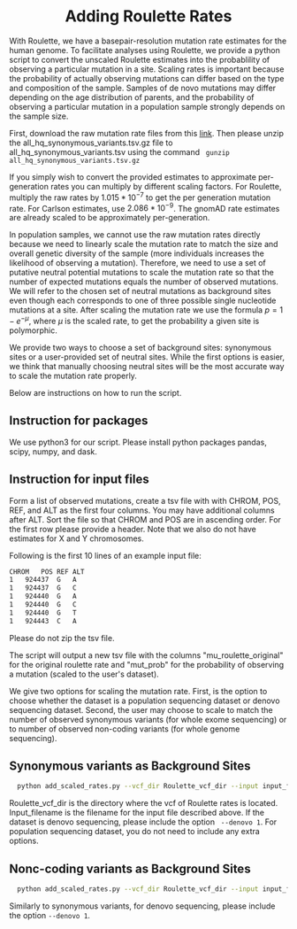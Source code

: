 <h1 align="center"> Adding Roulette Rates </h1>

With Roulette, we have a basepair-resolution mutation rate estimates for the human genome. To facilitate analyses using Roulette, we provide a python script to convert the unscaled Roulette estimates into the probablility of observing a particular mutation in a site. Scaling rates is important because the probability of actually observing mutations can differ based on the type and composition of the sample. Samples of de novo mutations may differ depending on the age distribution of parents, and the probability of observing a particular mutation in a population sample strongly depends on the sample size.

First, download the raw mutation rate files from this [link](http://genetics.bwh.harvard.edu/downloads/Vova/Roulette/). Then please unzip the all_hq_synonymous_variants.tsv.gz file to all_hq_synonymous_variants.tsv using the command ``` gunzip all_hq_synonymous_variants.tsv.gz``` 

If you simply wish to convert the provided estimates to approximate per-generation rates you can multiply by different scaling factors. For Roulette, multiply the raw rates by $1.015*10^{-7}$ to get the per generation mutation rate. For Carlson estimates, use $2.086 * 10^{-9}$. The gnomAD rate estimates are already scaled to be approximately per-generation.

In population samples, we cannot use the raw mutation rates directly because we need to linearly scale the mutation rate to match the size and overall genetic diversity of the sample (more individuals increases the likelihood of observing a mutation). Therefore, we need to use a set of putative neutral potential mutations to scale the mutation rate so that the number of expected mutations equals the number of observed mutations. We will refer to the chosen set of neutral mutations as background sites even though each corresponds to one of three possible single nucleotide mutations at a site. After scaling the mutation rate we  use the formula $p = 1 - e^{-\mu}$, where $\mu$ is the scaled rate, to get the probability a given site is polymorphic.

We provide two ways to choose a set of background sites: synonymous sites or a user-provided set of neutral sites. While the first options is easier, we think that manually choosing neutral sites will be the most accurate way to scale the mutation rate properly.

Below are instructions on how to run the script.

## Instruction for packages

We use python3 for our script. Please install python packages pandas, scipy, numpy, and dask.

## Instruction for input files

Form a list of observed mutations, create a tsv file with with CHROM, POS, REF, and ALT as the first four columns. You may have additional columns after ALT. Sort the file so that CHROM and POS are in ascending order. For the first row please provide a header. Note that we also do not have estimates for X and Y chromosomes.

Following is the first 10 lines of an example input file:
```sh
CHROM	POS	REF	ALT
1	924437	G	A	
1	924437	G	C	
1	924440	G	A	
1	924440	G	C	
1	924440	G	T	
1	924443	C	A	
```
Please do not zip the tsv file.

The script will output a new tsv file with the columns "mu_roulette_original" for the original roulette rate and "mut_prob" for the probability of observing a mutation (scaled to the user's dataset). 

We give two options for scaling the mutation rate. First, is the option to choose whether the dataset is a population sequencing dataset or denovo sequencing dataset. Second, the user may choose to scale to match the number of observed synonymous variants (for whole exome sequencing) or to number of observed non-coding variants (for whole genome sequencing).


## Synonymous variants as Background Sites

```sh
  python add_scaled_rates.py --vcf_dir Roulette_vcf_dir --input input_filename --output_dir output_directory
```
Roulette_vcf_dir is the directory where the vcf of Roulette rates is located. Input_filename is the filename for the input file described above. If the dataset is denovo sequencing, please include the option ``` --denovo 1```. For population sequencing dataset, you do not need to include any extra options.

## Nonc-coding variants as Background Sites

```sh
  python add_scaled_rates.py --vcf_dir Roulette_vcf_dir --input input_filename --output_dir output_header --background_type 0
```

Similarly to synonymous variants, for denovo sequencing, please include the option ```--denovo 1```.

